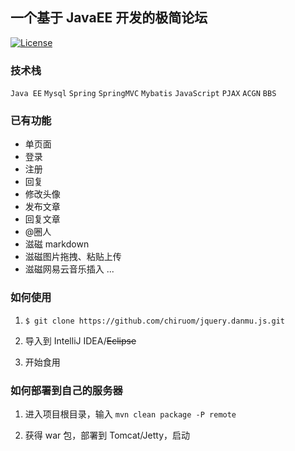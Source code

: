 ## 一个基于 JavaEE 开发的极简论坛

[![License](http://img.shields.io/badge/license-MIT-brightgreen.svg)](http://opensource.org/licenses/MIT)


### 技术栈

`Java EE`  `Mysql`  `Spring` `SpringMVC`  `Mybatis`  `JavaScript` `PJAX`
`ACGN`  `BBS`


### 已有功能


- 单页面
- 登录
- 注册
- 回复
- 修改头像
- 发布文章
- 回复文章
- @圈人
- 滋磁 markdown
- 滋磁图片拖拽、粘贴上传
- 滋磁网易云音乐插入
...


### 如何使用

1. `$ git clone https://github.com/chiruom/jquery.danmu.js.git`

2. 导入到 IntelliJ IDEA/~~Eclipse~~

3. 开始食用


### 如何部署到自己的服务器

1. 进入项目根目录，输入 `mvn clean package -P remote`

2. 获得 war 包，部署到 Tomcat/Jetty，启动



